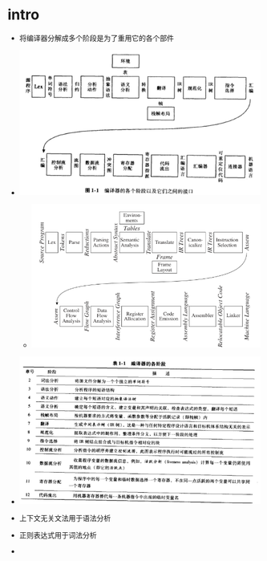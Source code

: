 # intro

* 将编译器分解成多个阶段是为了重用它的各个部件
* ![image-20230301164326213](assets/Ch1-intro/image-20230301164326213.png)
  * ![image-20230301164341163](assets/Ch1-intro/image-20230301164341163.png)

* ![image-20230301164454015](assets/Ch1-intro/image-20230301164454015.png)
* 上下文无关文法用于语法分析
* 正则表达式用于词法分析
* 